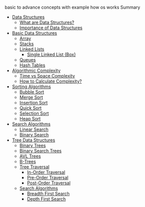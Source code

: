 basic to advance concepts with example how os works Summary

- [Data Structures]()
  - [What are Data Structures?]()
  - [Importance of Data Structures]()
- [Basic Data Structures]()
  - [Array](./page/array.md)
  - [Stacks]()
  - [Linked Lists](./page/linked-list/index.md)
    - [Single Linked List (Box)](./page/linked-list/single-box.md)
  - [Queues]()
  - [Hash Tables]()
- [Algorithmic Complexity]()
  - [Time vs Space Complexity]()
  - [How to Calculate Complexity?]()
- [Sorting Algorithms]()
  - [Bubble Sort]()
  - [Merge Sort]()
  - [Insertion Sort]()
  - [Quick Sort]()
  - [Selection Sort]()
  - [Heap Sort]()
- [Search Algorithms]()
  - [Linear Search]()
  - [Binary Search]()
- [Tree Data Structures]()
  - [Binary Trees]()
  - [Binary Search Trees]()
  - [AVL Trees]()
  - [B-Trees]()
  - [Tree Traversal]()
    - [In-Order Traversal]()
    - [Pre-Order Traversal]()
    - [Post-Order Traversal]()
  - [Search Algorithms]()
    - [Breadth First Search]()
    - [Depth First Search]()
